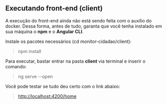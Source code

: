 
 ## Executando front-end (client)

A execução do front-end ainda não está sendo feita com o auxílio do docker. Dessa forma, antes de tudo, garanta que você tenha instalado em sua máquina o  **npm** e o **Angular CLI**.

Instale os pacotes necessários (cd monitor-cidadao/client):
> npm install 


Para executar, bastar entrar na pasta **client** via terminal e inserir o comando:
 > ng serve --open
 
 Você pode testar se tudo deu certo com o link abaixo:
 > [http://localhost:4200/home](http://localhost:4200/home)

